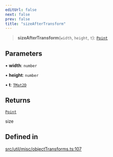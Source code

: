 ```yaml
---
editUrl: false
next: false
prev: false
title: "sizeAfterTransform"
---
```


> **sizeAfterTransform**(`width`, `height`, `t`): [`Point`](/api/classes/point/)

## Parameters

• **width**: `number`

• **height**: `number`

• **t**: [`TMat2D`](/api/type-aliases/tmat2d/)

## Returns

[`Point`](/api/classes/point/)

size

## Defined in

[src/util/misc/objectTransforms.ts:107](https://github.com/fabricjs/fabric.js/blob/5c1240d8b4662e45868dd33f385f941de21c8e9c/src/util/misc/objectTransforms.ts#L107)
